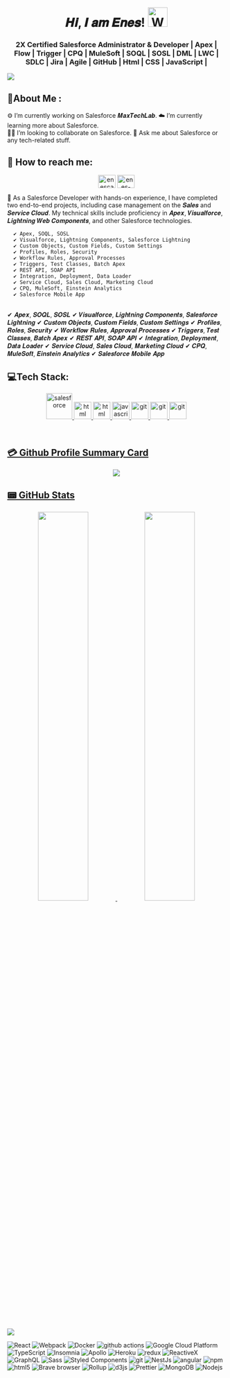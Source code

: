 <h1 align="center">𝑯𝒊, 𝑰 𝒂𝒎 𝑬𝒏𝒆𝒔! <img src="https://raw.githubusercontent.com/nixin72/nixin72/master/wave.gif" 
         alt="Waving hand animated gif"
         height="45"
         width="45" /></h1>
<h3 align="center">2X Certified Salesforce Administrator & Developer | Apex | Flow | Trigger | CPQ | MuleSoft | SOQL | SOSL | DML | LWC | SDLC | Jira | Agile | GitHub | Html | CSS | JavaScript |</h3>

 <img src="https://readme-typing-svg.demolab.com/?lines=Salesforce Developer%20and%20Admin;2%2B%20years%20of%20Salesforce%20experience;Full-stack%20web%20and%20app%20developer;Experienced%20UI%2FUX%20Designer;Always%20learning%20new%20things&font=Fira%20Code&center=true&width=840&height=45&color=1E90FF&vCenter=true&pause=1000&size=22" /></a>
</p>


<h2>🌟About Me : </h2>
<p align=" ">
⚙️ I’m currently working on Salesforce 𝑴𝒂𝒙𝑻𝒆𝒄𝒉𝑳𝒂𝒃.
☁️ I’m currently learning more about Salesforce. <br>
🧗‍♂️ I’m looking to collaborate on Salesforce.
💬 Ask me about Salesforce or any tech-related stuff. <br> 
</p>

<h2>🧧 How to reach me:  </h2>
<p align="center">
<a href="https://trailblazer.me/id/ecakmak1" target="_blank"><img align="center" src="https://ui.trailhead.com/profile/v1.5.0/images/salesforce.svg" alt="enescakmak" height="30" width="40" /></a>
<a href="https://www.linkedin.com/in/enescaxmax/" target="_blank"><img align="center" src="https://raw.githubusercontent.com/rahuldkjain/github-profile-readme-generator/master/src/images/icons/Social/linked-in-alt.svg" alt="enes-cakmak" height="30" width="40" /></a>
</p>

🔖 As a Salesforce Developer with hands-on experience, I have completed two end-to-end projects, including case management on the 𝑺𝒂𝒍𝒆𝒔 and 𝑺𝒆𝒓𝒗𝒊𝒄𝒆 𝑪𝒍𝒐𝒖𝒅.  My technical skills include proficiency in 𝑨𝒑𝒆𝒙, 𝑽𝒊𝒔𝒖𝒂𝒍𝒇𝒐𝒓𝒄𝒆, 𝑳𝒊𝒈𝒉𝒕𝒏𝒊𝒏𝒈 𝑾𝒆𝒃 𝑪𝒐𝒎𝒑𝒐𝒏𝒆𝒏𝒕𝒔, and other Salesforce technologies.

      ✔ Apex, SOQL, SOSL
      ✔ Visualforce, Lightning Components, Salesforce Lightning
      ✔ Custom Objects, Custom Fields, Custom Settings
      ✔ Profiles, Roles, Security
      ✔ Workflow Rules, Approval Processes
      ✔ Triggers, Test Classes, Batch Apex
      ✔ REST API, SOAP API
      ✔ Integration, Deployment, Data Loader
      ✔ Service Cloud, Sales Cloud, Marketing Cloud
      ✔ CPQ, MuleSoft, Einstein Analytics
      ✔ Salesforce Mobile App
<br>
✔ 𝑨𝒑𝒆𝒙, 𝑺𝑶𝑸𝑳, 𝑺𝑶𝑺𝑳   ✔ 𝑽𝒊𝒔𝒖𝒂𝒍𝒇𝒐𝒓𝒄𝒆, 𝑳𝒊𝒈𝒉𝒕𝒏𝒊𝒏𝒈 𝑪𝒐𝒎𝒑𝒐𝒏𝒆𝒏𝒕𝒔, 𝑺𝒂𝒍𝒆𝒔𝒇𝒐𝒓𝒄𝒆 𝑳𝒊𝒈𝒉𝒕𝒏𝒊𝒏𝒈   ✔ 𝑪𝒖𝒔𝒕𝒐𝒎 𝑶𝒃𝒋𝒆𝒄𝒕𝒔, 𝑪𝒖𝒔𝒕𝒐𝒎 𝑭𝒊𝒆𝒍𝒅𝒔, 𝑪𝒖𝒔𝒕𝒐𝒎 𝑺𝒆𝒕𝒕𝒊𝒏𝒈𝒔   ✔ 𝑷𝒓𝒐𝒇𝒊𝒍𝒆𝒔, 𝑹𝒐𝒍𝒆𝒔, 𝑺𝒆𝒄𝒖𝒓𝒊𝒕𝒚   ✔ 𝑾𝒐𝒓𝒌𝒇𝒍𝒐𝒘 𝑹𝒖𝒍𝒆𝒔, 𝑨𝒑𝒑𝒓𝒐𝒗𝒂𝒍 𝑷𝒓𝒐𝒄𝒆𝒔𝒔𝒆𝒔   ✔ 𝑻𝒓𝒊𝒈𝒈𝒆𝒓𝒔, 𝑻𝒆𝒔𝒕 𝑪𝒍𝒂𝒔𝒔𝒆𝒔, 𝑩𝒂𝒕𝒄𝒉 𝑨𝒑𝒆𝒙   ✔ 𝑹𝑬𝑺𝑻 𝑨𝑷𝑰, 𝑺𝑶𝑨𝑷 𝑨𝑷𝑰   ✔ 𝑰𝒏𝒕𝒆𝒈𝒓𝒂𝒕𝒊𝒐𝒏, 𝑫𝒆𝒑𝒍𝒐𝒚𝒎𝒆𝒏𝒕, 𝑫𝒂𝒕𝒂 𝑳𝒐𝒂𝒅𝒆𝒓   ✔ 𝑺𝒆𝒓𝒗𝒊𝒄𝒆 𝑪𝒍𝒐𝒖𝒅, 𝑺𝒂𝒍𝒆𝒔 𝑪𝒍𝒐𝒖𝒅, 𝑴𝒂𝒓𝒌𝒆𝒕𝒊𝒏𝒈 𝑪𝒍𝒐𝒖𝒅   ✔ 𝑪𝑷𝑸, 𝑴𝒖𝒍𝒆𝑺𝒐𝒇𝒕, 𝑬𝒊𝒏𝒔𝒕𝒆𝒊𝒏 𝑨𝒏𝒂𝒍𝒚𝒕𝒊𝒄𝒔   ✔ 𝑺𝒂𝒍𝒆𝒔𝒇𝒐𝒓𝒄𝒆 𝑴𝒐𝒃𝒊𝒍𝒆 𝑨𝒑𝒑

<h2>💻Tech Stack: </h2>
<p align="center">    
  
<a href="https://www.salesforce.com/eu/" target="_blank" rel="noreferrer">
<img src="https://cdn.jsdelivr.net/gh/devicons/devicon/icons/salesforce/salesforce-original.svg" alt="salesforce" width="60" height="60"/> </a>  

  
  
<a href="https://www.salesforce.com/eu/" target="_blank" rel="noreferrer">
<img src="https://cdn.jsdelivr.net/gh/devicons/devicon/icons/html5/html5-original.svg" alt="html" width="40" height="40"/>  
<a href="https://www.salesforce.com/eu/" target="_blank" rel="noreferrer">
<img src="https://cdn.jsdelivr.net/gh/devicons/devicon/icons/css3/css3-original.svg" alt="html" width="40" height="40"/>
          
  
<a href="https://www.javascript.com/" target="_blank" rel="noreferrer">
<img src="https://cdn.jsdelivr.net/gh/devicons/devicon/icons/javascript/javascript-original.svg" alt="javascript" width="40" height="40"/> </a> 
<a href="https://git-scm.com/" target="_blank" rel="noreferrer"> 
<img src="https://www.vectorlogo.zone/logos/git-scm/git-scm-icon.svg" alt="git" width="40" height="40"/> </a>
  

<a href="https://www.atlassian.com/software/jira" target="_blank" rel="noreferrer">
<img src="https://cdn.jsdelivr.net/gh/devicons/devicon/icons/jira/jira-original-wordmark.svg" alt="git" width="40" height="40"/>
<a href="https://www.canva.com/" target="_blank" rel="noreferrer">
<img src="https://cdn.jsdelivr.net/gh/devicons/devicon/icons/canva/canva-original.svg" alt="git" width="40" height="40"/>
            

</p>
 <br>

  
## 💳 Github Profile Summary Card
<p align="center">
  <img src="https://github-profile-summary-cards.vercel.app/api/cards/profile-details?username=enescaxmax&theme=vue"/>
</p>
  
## 📟 GitHub Stats
<p align="center">
	<img width="48%" src="https://github-readme-stats.vercel.app/api?username=enescaxmax&show_icons=true&theme=vue" />
	<img width="48%" src="https://github-readme-streak-stats.herokuapp.com/?user=enescaxmax&theme=vue" />
</p>
  

  
[![](https://visitcount.itsvg.in/api?id=enescaxmax&icon=0&color=1)](https://visitcount.itsvg.in)  
  
 <p>
  <img alt="React" src="https://img.shields.io/badge/-React-45b8d8?style=flat-square&logo=react&logoColor=white" />
  <img alt="Webpack" src="https://img.shields.io/badge/-Webpack-8DD6F9?style=flat-square&logo=webpack&logoColor=white" /> 
  <img alt="Docker" src="https://img.shields.io/badge/-Docker-46a2f1?style=flat-square&logo=docker&logoColor=white" />
  <img alt="github actions" src="https://img.shields.io/badge/-Github_Actions-2088FF?style=flat-square&logo=github-actions&logoColor=white" />
  <img alt="Google Cloud Platform" src="https://img.shields.io/badge/-Google_Cloud_Platform-1a73e8?style=flat-square&logo=google-cloud&logoColor=white" />
  <img alt="TypeScript" src="https://img.shields.io/badge/-TypeScript-007ACC?style=flat-square&logo=typescript&logoColor=white" />
  <img alt="Insomnia" src="https://img.shields.io/badge/-Insomnia-5849BE?style=flat-square&logo=insomnia&logoColor=white" />
  <img alt="Apollo" src="https://img.shields.io/badge/-Apollo%20GraphQL-311C87?style=flat-square&logo=apollo-graphql&logoColor=white" />
  <img alt="Heroku" src="https://img.shields.io/badge/-Heroku-430098?style=flat-square&logo=heroku&logoColor=white" />
  <img alt="redux" src="https://img.shields.io/badge/-Redux-764ABC?style=flat-square&logo=redux&logoColor=white" />
  <img alt="ReactiveX" src="https://img.shields.io/badge/-RxJs-B7178C?style=flat-square&logo=reactivex&logoColor=white" />
  <img alt="GraphQL" src="https://img.shields.io/badge/-GraphQL-E10098?style=flat-square&logo=graphql&logoColor=white" />
  <img alt="Sass" src="https://img.shields.io/badge/-Sass-CC6699?style=flat-square&logo=sass&logoColor=white" />
  <img alt="Styled Components" src="https://img.shields.io/badge/-Styled_Components-db7092?style=flat-square&logo=styled-components&logoColor=white" />
  <img alt="git" src="https://img.shields.io/badge/-Git-F05032?style=flat-square&logo=git&logoColor=white" />
  <img alt="NestJs" src="https://img.shields.io/badge/-NestJs-ea2845?style=flat-square&logo=nestjs&logoColor=white" />
  <img alt="angular" src="https://img.shields.io/badge/-Angular-DD0031?style=flat-square&logo=angular&logoColor=white" />
  <img alt="npm" src="https://img.shields.io/badge/-NPM-CB3837?style=flat-square&logo=npm&logoColor=white" />
  <img alt="html5" src="https://img.shields.io/badge/-HTML5-E34F26?style=flat-square&logo=html5&logoColor=white" />
  <img alt="Brave browser" src="https://img.shields.io/badge/-Brave_Browser-FB542B?style=flat-square&logo=brave&logoColor=white" />
  <img alt="Rollup" src="https://img.shields.io/badge/-Rollup-EC4A3F?style=flat-square&logo=rollup.js&logoColor=white" />
  <img alt="d3js" src="https://img.shields.io/badge/-D3.js-F9A03C?style=flat-square&logo=d3.js&logoColor=white" />
  <img alt="Prettier" src="https://img.shields.io/badge/-Prettier-F7B93E?style=flat-square&logo=prettier&logoColor=white" />
  <img alt="MongoDB" src="https://img.shields.io/badge/-MongoDB-13aa52?style=flat-square&logo=mongodb&logoColor=white" />
  <img alt="Nodejs" src="https://img.shields.io/badge/-Nodejs-43853d?style=flat-square&logo=Node.js&logoColor=white" />
</p>
  

  
